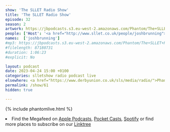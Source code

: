 ```yaml
---
show: 'The SLLET Radio Show'
title: 'The SLLET Radio Show'
episode: 32
season: 2
artwork: https://jbpodcasts.s3.eu-west-2.amazonaws.com/Phantom/The+SLLET+Radio+Show/SLLET+square.png
people: ['Host': '<a href="http://www.sllet.co.uk/people/joshbrunning">Josh Brunning</a>']
names:  ['joshbrunning']
#mp3: https://jbpodcasts.s3.eu-west-2.amazonaws.com/Phantom/The+SLLET+Radio+Show/2023-04-17+-+60.mp3
#filelength: 87180731
#duration: 1:06:23
#explicit: No

layout: podcast
date: 2023-04-24 15:00 +0100
categories: slletshow radio podcast live
elsewhere: <a href="https://www.derbyunion.co.uk/sls/media/radio/">Phantom Media</a>
permalink: /show/61
hidden: true

---
```


{% include phantomlive.html %}

<li>Find the Megafeed on <a href="https://podcasts.apple.com/us/podcast/phantom-radio-all-the-shows/id1659527657">Apple Podcasts</a>, <a href="https://pca.st/5rlgsndl">Pocket Casts</a>, <a href="https://open.spotify.com/show/1WGc6YCF3UfAL7E62gHLAS?si=eff5901deb8d498e">Spotify</a> or find more places to subscribe on our <a href="https://linktr.ee/phantomradious">Linktree</a></li>

